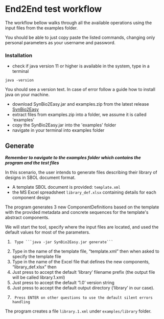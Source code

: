 # End2End test workflow 

The workflow bellow walks through all the available operations using the input files
from the examples folder.

You should be able to just copy paste the listed commands, changing only 
personal parameters as your username and password.

### Installation
* check if java version 11 or higher is available in the system, type in a terminal
```shell
java -version
```
You should see a version text. In case of error follow a guide how to install java on your machine.

* download SynBio2Easy.jar and examples.zip from the latest release [SynBio2Easy](https://github.com/BioRDM/synbio2easy/releases)
* extract files from examples.zip into a folder, we assume it is called 'examples'
* copy the SynBio2Easy.jar into the 'examples' folder
* navigate in your terminal into examples folder

## Generate

***Remember to navigate to the examples folder which contains the program and the test files***

In this scenario, the user intends to generate files describing their library of designs in SBOL document format. 
* A template SBOL document is provided: `template.xml`
* the MS Excel spreadsheet `library_def.xlsx` containing details for each component design

The program generates 3 new ComponentDefinitions based on the template with the provided metadata and concrete sequences for
the template's abstract components.

We will start the tool, specify where the input files are located, and used the default values for most of the parameters.

1.      Type ```java -jar SynBio2Easy.jar generate```
2.	Type in the name of the template file, “template.xml” then <ENTER> when asked to specify the template file
3.	Type in the name of the Excel file that defines the new components, “library_def.xlsx” then <ENTER>
4.	Just press <ENTER> to accept the default ‘library’ filename prefix (the output file will be called library.1.xml)
5.	Just press <ENTER> to accept the default ‘1.0’ version string
6.	Just press <ENTER> to accept the default output directory (‘library’ in our case).
7.      Press ENTER on other questions to use the default silent errors handling

The program creates a file `library.1.xml` under `examples/library` folder.



